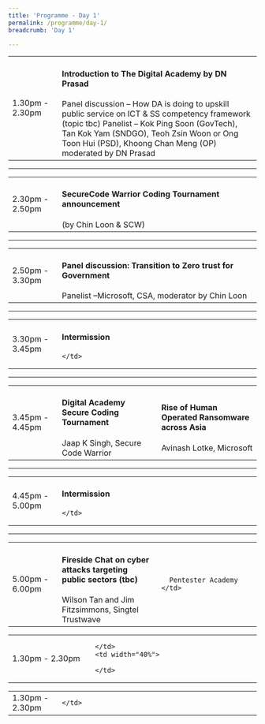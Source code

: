 ```yaml
---
title: 'Programme - Day 1'
permalink: /programme/day-1/
breadcrumb: 'Day 1'

---
```


<table>
  <tr>
    <td width="20%">1.30pm - 2.30pm</td>
    <td width="80%">
    <h4>Introduction to The Digital Academy by DN Prasad</h4>
Panel discussion – How DA is doing to upskill public service on ICT & SS competency framework (topic tbc)
Panelist – Kok Ping Soon (GovTech), Tan Kok Yam (SNDGO), Teoh Zsin Woon or Ong Toon Hui (PSD), Khoong Chan Meng (OP)
moderated by DN Prasad
    </td>
  </tr>
</table>

<hr>

<table>
  <tr>
    <td width="20%">2.30pm - 2.50pm</td>
    <td width="80%">
      <h4>SecureCode Warrior Coding Tournament announcement</h4>
      (by Chin Loon & SCW)
    </td>
  </tr>
</table>

<hr>

<table>
  <tr>
    <td width="20%">2.50pm - 3.30pm</td>
    <td width="80%">
      <h4>Panel discussion: Transition to Zero trust for Government</h4>
      Panelist –Microsoft, CSA, moderator by Chin Loon
    </td>
  </tr>
</table>

<hr>

<table>
  <tr>
    <td width="20%">3.30pm - 3.45pm</td>
    <td width="80%">
      <h4>Intermission</h4>
      
    </td>
  </tr>
</table>

<hr>

<table>
  <tr>
    <td width="20%">3.45pm - 4.45pm</td>
    <td width="40%">
      <h4>Digital Academy Secure Coding Tournament</h4>
      Jaap K Singh, Secure Code Warrior
    </td>
    <td width="40%">
      <h4>Rise of Human Operated Ransomware across Asia</h4>
      Avinash  Lotke, Microsoft
    </td>
  </tr>
</table>

<hr>

<table>
  <tr>
    <td width="20%">4.45pm - 5.00pm</td>
    <td width="80%">
      <h4>Intermission</h4>
      
    </td>
  </tr>
</table>

<hr>

<table>
  <tr>
    <td width="20%">5.00pm - 6.00pm</td>
    <td width="40%">
      <h4>Fireside Chat on cyber attacks targeting public sectors (tbc)</h4>
      Wilson Tan and Jim Fitzsimmons, Singtel Trustwave
    </td>
    <td width="40%">
      
      Pentester Academy 
    </td>
  </tr>
</table>

<table>
  <tr>
    <td width="20%">1.30pm - 2.30pm</td>
    <td width="40%">
    
    </td>
    <td width="40%">
    
    </td>
  </tr>
</table>

<table>
  <tr>
    <td width="20%">1.30pm - 2.30pm</td>
    <td width="80%">
    
    </td>
  </tr>
</table>
